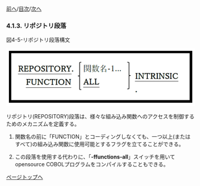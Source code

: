 <!--navi start1-->
[前へ](4-1-2.md)/[目次](https://opensourcecobol.github.io/markdown/TOC.html)/[次へ](4-1-4.md)
<!--navi end1-->
### 4.1.3. リポジトリ段落

図4-5-リポジトリ段落構文

![alt text](Image/4-5.png)

リポジトリ(REPOSITORY)段落は、様々な組み込み関数へのアクセスを制御するためのメカニズムを定義する。

1. 関数名の前に「FUNCTION」とコーディングしなくても、一つ以上(またはすべて)の組み込み関数に使用可能とするフラグを立てることができる。<!--組み込み関数については6.1.7で説明する。-->

2. この段落を使用する代わりに、「**-ffunctions-all**」スイッチを用いてopensource COBOLプログラムをコンパイルすることもできる。

<!--navi start2-->

[ページトップへ](4-1-3.md)
<!--navi end2-->
